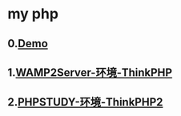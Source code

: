 # my php
## 0.[Demo](https://github.com/zld126126/MyPhp/tree/main/Demo)
## 1.[WAMP2Server-环境-ThinkPHP](https://github.com/zld126126/MyPhp/tree/main/ThinkPHP)
## 2.[PHPSTUDY-环境-ThinkPHP2](https://github.com/zld126126/MyPhp/tree/main/ThinkPHP2)